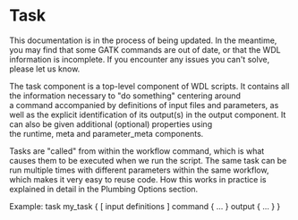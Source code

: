 # Task
This documentation is in the process of being updated. In the meantime, you may find that some GATK commands are out of date, or that the WDL information is incomplete. If you encounter any issues you can't solve, please let us know.

The task component is a top-level component of WDL scripts. It contains all the information necessary to "do something" centering around a command accompanied by definitions of input files and parameters, as well as the explicit identification of its output(s) in the output component. It can also be given additional (optional) properties using the runtime, meta and parameter_meta components.

Tasks are "called" from within the workflow command, which is what causes them to be executed when we run the script. The same task can be run multiple times with different parameters within the same workflow, which makes it very easy to reuse code. How this works in practice is explained in detail in the Plumbing Options section.

Example:
task my_task {
    [ input definitions ]
    command { ... }
    output { ... }
}